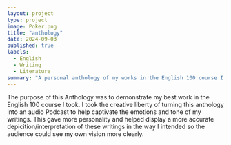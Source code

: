 ```yaml
---
layout: project
type: project
image: Poker.png
title: "anthology"
date: 2024-09-03
published: true
labels:
  - English
  - Writing
  - Literature
summary: "A personal anthology of my works in the English 100 course I took at UH Manoa, and how it evolved and refined my writing."
---
```


The purpose of this Anthology was to demonstrate my best work in the English 100 course I took. I took the creative liberty of turning this anthology into an audio Podcast to help captivate the emotions and tone of my writings. This gave more personality and helped display a more accurate depicition/interpretation of these writings in the way I intended so the audience could see my own vision more clearly.

